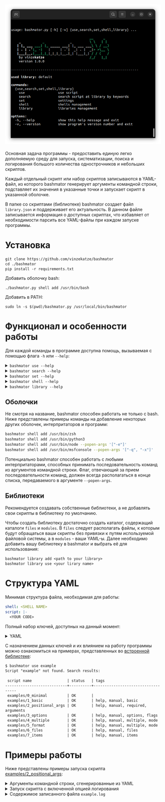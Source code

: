 <h3 align="center">
  <img src="static/bashmator.png" alt="bshmt" width="700px">
</h3>

Основная задача программы - предоставить единую легко дополняемую среду для запуска, систематизации, поиска и логирования большого количества однострочников и небольших скриптов.

Каждый отдельный скрипт или набор скриптов записываются в YAML-файл, из которого bashmator генерирует аргументы командной строки, подставляет их значения в указанные точки и запускает скрипт в указанной оболочке.

В папке со скриптами (библиотеке) bashmator создает файл `library.json` и поддерживает его актуальность. В данном файле записывается информация о доступных скриптах, что избавляет от необходимости парсить все YAML-файлы при каждом запуске программы.

# Установка
```
git clone https://github.com/vinzekatze/bashmator
cd ./bashmator
pip install -r requirements.txt
```
Добавить оболочку bash:
```
./bashmator.py shell add /usr/bin/bash
```
Добавить в PATH:
```
sudo ln -s $(pwd)/bashmator.py /usr/local/bin/bashmator
```
# Функционал и особенности работы
Для каждой команды в программе доступна помощь, вызываемая с помощью флага `-h` или `--help`:

<details>
  <summary><code>bashmator use --help</code></summary>
  
```
usage: bashmator use [-l] [-o FILE] [-i] [-c] [-h] script ...

Runs a script from the library by it's name.

................................................................................

positional arguments:
  script               script name and it's options

script launch options:
  -l, --log-headers    print log headers when executing script
  -o FILE, --out FILE  log execution process to file (append mod)

code printing options:
  -i, --install        show script's installation information
  -c, --code           print script without execution

other options:
  -h, --help           show this help message and exit
```
  
</details>
<details>
  <summary><code>bashmator search --help</code></summary>
  
```
usage: bashmator search [-i] [-A] [-D] [-S] [-h] [keyword ...]

Search for a script in the used library. By default, the search is performed by
tags and script names.

................................................................................

positional arguments:
  keyword            keywords for search

search options:
  -i, --ignore-case  ignore case distinctions
  -A, --author       add search by author
  -D, --description  add search by script description
  -S, --shell        add search by shell

other options:
  -h, --help         show this help message and exit

```
  
</details>

<details>
  <summary><code>bashmator set --help</code></summary>
  
```
usage: bashmator set [--auto-scan {true,false}] [--color {true,false}] [-h]

Current setings:
  auto-scan True
  color True

................................................................................

settings:
  --auto-scan {true,false}
                        automatically detect changes in the used library
  --color {true,false}  use color on the command line

other options:
  -h, --help            show this help message and exit

```

</details>

<details>
  <summary><code>bashmator shell --help</code></summary>
  
```
usage: bashmator shell [-h] {add,delete} ...

commands:
  {add,delete}
    add         add a new shell to the known list
    delete      remove a shell from the known list

options:
  -h, --help    show this help message and exit

................................................................................

known shells:
 name   | path          | popen arguments   | encoding
--------+---------------+-------------------+------------
 bash   | /usr/bin/bash | ['-c']            | utf-8

```
  
</details>

<details>
  <summary><code>bashmator library --help</code></summary>

```
usage: bashmator library [-h] {add,delete,scan,use} ...

commands:
  {add,delete,scan,use}
    add                 add a new library to the known list
    delete              remove library from the known list
    scan                detect changes in the used library
    use                 select library for use

options:
  -h, --help            show this help message and exit

................................................................................

known libraries:
 name    | status   | path
---------+----------+---------------------------------------------
 default | IN USE   | /home/kali/workspace/apps/bashmator/library

```

</details>

## Оболочки
Не смотря на название, bashmator способен работать не только с bash. Ниже представлены примеры команды на добавление некоторых других оболочек, интерпритаторов и программ:
```sh
bashmator shell add /usr/bin/zsh
bashmator shell add /usr/bin/python3
bashmator shell add /usr/bin/node --popen-args '["-e"]'
bashmator shell add /usr/bin/msfconsole --popen-args '["-q", "-x"]'
```
Потенциально bashmator способен работать с любыми интерпритаторами, способных принимать последовательность команд из аргументов командной строки. Флаг, отвечающий за прием последовательности команд, должен всегда располагаться в конце списка, передаваемого в аргументе `--popen-args`.

## Библиотеки
Рекомендуется создавать собственные библиотеки, а не добавлять свои скрипты в библиотеку по умолчанию.

Чтобы создать библиотеку достаточно создать каталог, содержащий каталоги `files` и `modules`. В `files` следует располагать файлы, к которым будут обращаться ваши скрипты без привязки к путям используемой файловой системы, а в `modules` - ваши YAML-ы. Далее необходимо добавить вашу библиотеку в bashmator и выбрать её для использования:
```
bashmator library add <path to your library>
bashmator library use <your lirary name>
```

# Структура YAML
Минимая структура файла, необходимая для работы:
```yaml
shell: <SHELL NAME>
script: |-
  <YOUR CODE>
```
Полный набор ключей, доступных на данный момент:
<details>
  <summary>YAML</summary>

```yaml
author: <NAME>
description: <TEXT>
tags:
  - <TAG1>
  - <TAG2>
  - ...
install: <INSTALLATION INFORMATION>

arguments:
  <ARG NAME>:
    default: <EMPTY, STRING OR LIST>
    replacer: <VALUE REPLACER>
    description: <TEXT>
    multiple: <TRUE | FALSE>
  <OTHER ARG NAME>:
    ...
  ...

mode:
  loop: <MULTIPLE ARG NAME>
  join:
    <MULTIPLE ARG NAME>: <DELIMITER>
    <OTHER ARG>: ...
    ...
  format:
    <ARG NAME>: <.format() TEMPLATE>
    <OTHER ARG>: ...
    ...

shell: <MAIN SHELL SHORT NAME OR PATH>
script: |- 
  <YOUR MAIN CODE>

file_<NUMBER>:
  path: <SHORT PATH TO FILE AT LIBRARY/FILES DIRECTORY>
  replacer: <FULL PATH REPLACER>
  description: <TEXT>
file_<OTHER NUMBER>:
  ...
...

item_<NUMBER>:
  shell: <OTHER SHELL SHORT NAME OR PATH>
  description: <TEXT>
  mode: 
    <SAME STRUCTURE AS AT MAIN>
  script: |-
    <YOUR OTHER CODE>
item_<OTHER NUMBER>:
  ...
...
```

</details>

C назначением данных ключей и их влиянием на работу программы можно ознакомиться на примерах, представленных во [встроенной библиотеке](library/modules/examples):

```console
$ bashmator use example    
Script "example" not found. Search results:

 script name                | status   | tags
----------------------------+----------+-----------------------------------
 examples/0_minimal         | OK       |
 examples/1_basic           | OK       | help, manual, basic
 examples/2_positional_args | OK       | help, manual, required, arguments
 examples/3_options         | OK       | help, manual, options, flags
 examples/4_multiple        | OK       | help, manual, multiple, mode
 examples/5_format          | OK       | help, manual, multiple, mode
 examples/6_files           | OK       | help, manual, files
 examples/7_items           | OK       | help, manual, items

```

# Примеры работы
Ниже представлены примеры запуска скрипта [examples/2_positional_args](library/modules/examples/2_positional_args.yaml):

<details>
  <summary>Аргументы командной строки, сгенерированные из YAML</summary>
  
```console
$ bashmator use examples/2_positional_args -h
usage: examples/2_positional_args [-h] some-pos-arg {choise1,choise2}

The argument properties are set by changing the "default" key value.

For a better understanding of what is going on it is recommended to look at the
file "bashmator/library/modules/examples/2_positional_args.yaml".

................................................................................

positional arguments:
  some-pos-arg       if the "default" key is not set or is empty, the argument is required positional
  {choise1,choise2}  if the "default" key is a list with more than 3 elements and the first element is empty, the
                     argument is positional with a limited choice of values

options:
  -h, --help         show this help message and exit

Shell:   bash 
Author:  demo 
Tags:    help, manual, required, arguments 
                                             
```
  
</details>

<details>
  <summary>Запуск скрипта с включенной опцией логирования</summary>
  
```console
$ bashmator use -o ./example.log examples/2_positional_args blablabla choise1
some-pos-arg    : blablabla
pos-choise      : choise1
```

</details>

<details>
  <summary>Содержимое записанного файла <code>example.log</code></summary>

```console
$ cat example.log 
+-------------------------------------------------------------------------------
+ Generated by bashmator 1.0.0
+-------------------------------------------------------------------------------
+ Script name:               examples/2_positional_args (0)
+ Start time:                2023-03-08 01:53:44 (UTC)
+ Shell:                     /usr/bin/bash -c
+-------------------------------------------------------------------------------
+ Running code
+-------------------------------------------------------------------------------

echo "some-pos-arg    : blablabla"
echo "pos-choise      : choise1"

+-------------------------------------------------------------------------------
+ Log
+-------------------------------------------------------------------------------

some-pos-arg    : blablabla
pos-choise      : choise1

+-------------------------------------------------------------------------------
+ End time:                  2023-03-08 01:53:44 (UTC)
+-------------------------------------------------------------------------------

```

</details>
